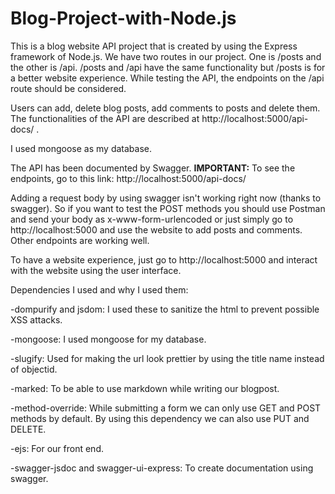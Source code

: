 # Blog-Project-with-Node.js

This is a blog website API project that is created by using the Express framework of Node.js.
We have two routes in our project. One is /posts and the other is /api. /posts and /api have the same functionality but /posts is for a better website experience.
While testing the API, the endpoints on the /api route should be considered.

Users can add, delete blog posts, add comments to posts and delete them. The functionalities of the API are described at http://localhost:5000/api-docs/ .

I used mongoose as my database.

The API has been documented by Swagger. 
**IMPORTANT:** To see the endpoints, go to this link: http://localhost:5000/api-docs/

Adding a request body by using swagger isn't working right now (thanks to swagger).
So if you want to test the POST methods you should use Postman and send your body as x-www-form-urlencoded or just simply go to http://localhost:5000 and use the website to add posts and comments. 
Other endpoints are working well.

To have a website experience, just go to http://localhost:5000 and interact with the website using the user interface.

Dependencies I used and why I used them:

-dompurify and jsdom: I used these to sanitize the html to prevent possible XSS attacks.

-mongoose: I used mongoose for my database.

-slugify: Used for making the url look prettier by using the title name instead of objectid.

-marked: To be able to use markdown while writing our blogpost. 

-method-override: While submitting a form we can only use GET and POST methods by default. By using this dependency we can also use PUT and DELETE.

-ejs: For our front end.

-swagger-jsdoc and swagger-ui-express: To create documentation using swagger.





